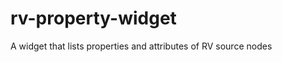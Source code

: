 rv-property-widget
==================

A widget that lists properties and attributes of RV source nodes
